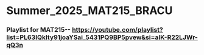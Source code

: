 # Summer_2025_MAT215_BRACU
### Playlist for MAT215-- https://youtube.com/playlist?list=PL63IQkIty91joaYSai_5431PQ9BP5pvew&si=alK-R22LJWr-qQ3n
